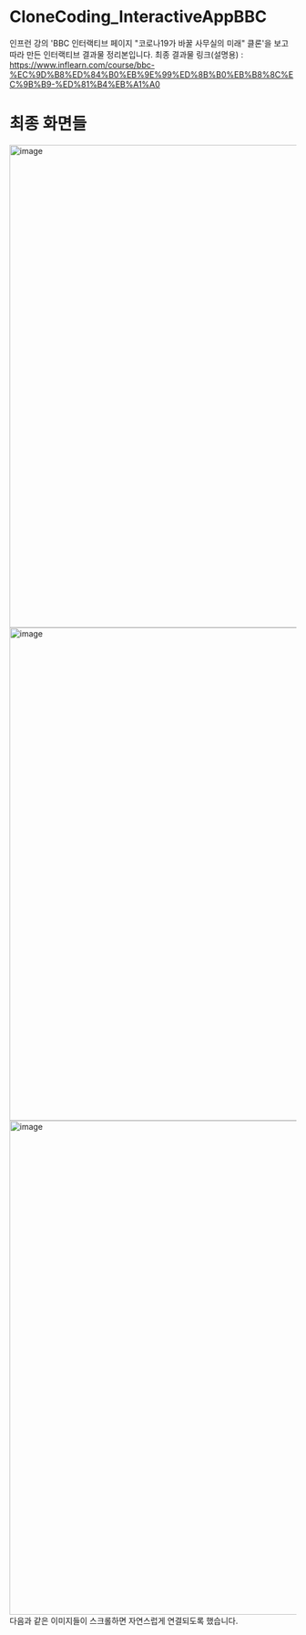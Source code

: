 # CloneCoding_InteractiveAppBBC

인프런 강의 'BBC 인터랙티브 페이지 "코로나19가 바꿀 사무실의 미래" 클론'을 보고 따라 만든 인터랙티브 결과물 정리본입니다.
최종 결과물 링크(설명용) : https://www.inflearn.com/course/bbc-%EC%9D%B8%ED%84%B0%EB%9E%99%ED%8B%B0%EB%B8%8C%EC%9B%B9-%ED%81%B4%EB%A1%A0

# 최종 화면들
<img width="1342" height="847" alt="image" src="https://github.com/user-attachments/assets/229fa733-8d8d-4c3f-b210-8c997ea3c9f8" />
<img width="1485" height="865" alt="image" src="https://github.com/user-attachments/assets/3c9a59dc-382c-40cb-a722-f44cca8a0b2d" />
<img width="1055" height="867" alt="image" src="https://github.com/user-attachments/assets/4aa76b37-0076-44a1-8ecb-a39b8e0c0839" />
다음과 같은 이미지들이 스크롤하면 자연스럽게 연결되도록 했습니다.